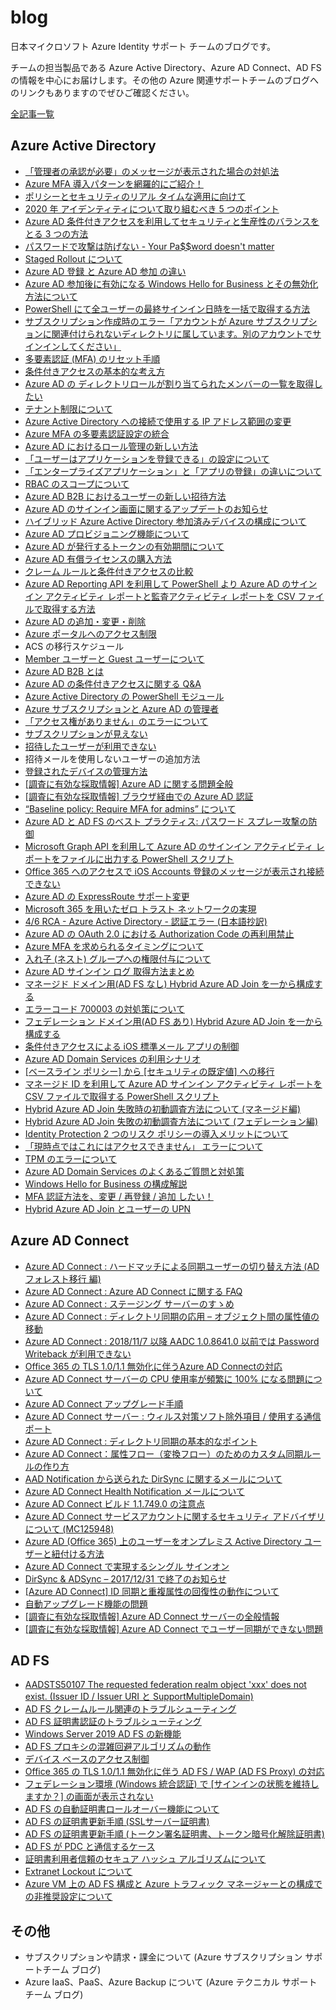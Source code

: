 # blog
日本マイクロソフト Azure Identity サポート チームのブログです。

チームの担当製品である Azure Active Directory、Azure AD Connect、AD FS の情報を中心にお届けします。その他の Azure 関連サポートチームのブログへのリンクもありますのでぜひご確認ください。

[全記事一覧](https://jpazureid.github.io/blog/archives/)

## Azure Active Directory

- [「管理者の承認が必要」のメッセージが表示された場合の対処法](./articles/azure-active-directory/azure-ad-consent-framework.md)
- [Azure MFA 導入パターンを網羅的にご紹介！](./articles/azure-active-directory/MFA_configuration_scenarios.md)
- [ポリシーとセキュリティのリアル タイムな適用に向けて](./articles/azure-active-directory/moving-towards-real-time-policy-and-security-enforcement.md)
- [2020 年 アイデンティティについて取り組むべき 5 つのポイント](./articles/azure-active-directory/5-identity-priorities-for-2020.md)
- [Azure AD 条件付きアクセスを利用してセキュリティと生産性のバランスをとる 3 つの方法](./articles/azure-active-directory/3-ways-aad-ca-balances-security-and-productivity.md)
- [パスワードで攻撃は防げない - Your Pa$$word doesn't matter](./articles/azure-active-directory/your-password-doesnt-matter.md)
- [Staged Rollout について](./articles/azure-active-directory/about-staged-rollout.md)
- [Azure AD 登録 と Azure AD 参加 の違い](./articles/azure-active-directory/azure-ad-join-vs-azure-ad-device-registration.md)
- [Azure AD 参加後に有効になる Windows Hello for Business とその無効化方法について](./articles/azure-active-directory/how-to-disable-whfb.md)
- [PowerShell にて全ユーザーの最終サインイン日時を一括で取得する方法](./articles/azure-active-directory/last-signin-reports.md)
- [サブスクリプション作成時のエラー「アカウントが Azure サブスクリプションに関連付けられないディレクトリに属しています。別のアカウントでサインインしてください」](./articles/azure-active-directory/create-subscription-error.md)
- [多要素認証 (MFA) のリセット手順](./articles/azure-active-directory/mfa-reset.md)
- [条件付きアクセスの基本的な考え方](./articles/azure-active-directory/conditional-access-basic.md)
- [Azure AD の ディレクトリロールが割り当てられたメンバーの一覧を取得したい](./articles/azure-active-directory/output-directory-roll-members.md)
- [テナント制限について](./articles/azure-active-directory/tenant-restriction.md)
- [Azure Active Directory への接続で使用する IP アドレス範囲の変更](./articles/azure-active-directory/changed_aad_ip_range.md)
- [Azure MFA の多要素認証設定の統合](./articles/azure-active-directory/mfasetupinteg.md)
- [Azure AD におけるロール管理の新しい方法](./articles/azure-active-directory/roles-and-administrators.md)
- [「ユーザーはアプリケーションを登録できる」の設定について](./articles/azure-active-directory/users-can-register-applications.md)
- [「エンタープライズアプリケーション」と「アプリの登録」の違いについて](./articles/azure-active-directory/enterprise-applications-app-registrations.md)
- [RBAC のスコープについて](./articles/azure-active-directory/about-rbac.md)
- [Azure AD B2B におけるユーザーの新しい招待方法](./articles/azure-active-directory/b2b-invitation.md)
- [Azure AD のサインイン画面に関するアップデートのお知らせ](./articles/azure-active-directory/azure-ad-sign-in-experience.md)
- [ハイブリッド Azure Active Directory 参加済みデバイスの構成について](./articles/azure-active-directory/hybrid-azuread-joined-devices-setup.md)
- [Azure AD プロビジョニング機能について](./articles/azure-active-directory/azure-ad-provisioning.md)
- [Azure AD が発行するトークンの有効期間について](./articles/azure-active-directory/aad-token-lifetime.md)
- [Azure AD 有償ライセンスの購入方法](./articles/azure-active-directory/azure-ad-purchase.md)
- [クレーム ルールと条件付きアクセスの比較](./articles/active-directory-federation-service/claim-rule-conditional-access.md)
- [Azure AD Reporting API を利用して PowerShell より Azure AD のサインイン アクティビティ レポートと監査アクティビティ レポートを CSV ファイルで取得する方法](./articles/azure-active-directory/azure-ad-reporting-api.md)
- [Azure AD の追加・変更・削除](./articles/azure-active-directory/add-modify-delete-directory.md)
- [Azure ポータルへのアクセス制限](./articles/azure-active-directory/access-restriction-azure-portal.md)
- ACS の移行スケジュール
- [Member ユーザーと Guest ユーザーについて](./articles/azure-active-directory/member-and-guest-user.md)
- [Azure AD B2B とは](./articles/azure-active-directory/what-is-b2b.md)
- [Azure AD の条件付きアクセスに関する Q&A](./articles/azure-active-directory/qanda-conditional-access.md)
- [Azure Active Directory の PowerShell モジュール](./articles/azure-active-directory/powershell-module.md)
- [Azure サブスクリプションと Azure AD の管理者](./articles/azure-active-directory/subscription-azure-ad-relationship.md)
- [「アクセス権がありません」のエラーについて](./articles/azure-active-directory/azuread-access-denied.md)
- [サブスクリプションが見えない](./articles/azure-active-directory/subscription-azuread.md)
- [招待したユーザーが利用できない](./articles/azure-active-directory/azuread-b2b-troubleshooting.md)
- 招待メールを使用しないユーザーの追加方法
- [登録されたデバイスの管理方法](./articles/azure-active-directory/registerd_device_managemant.md)
- [[調査に有効な採取情報] Azure AD に関する問題全般](./articles/azure-active-directory/troubleshoot-azure-ad.md)
- [[調査に有効な採取情報] ブラウザ経由での Azure AD 認証](./articles/azure-active-directory/troubleshoot-browser-auth.md)
- [“Baseline policy: Require MFA for admins” について](./articles/azure-active-directory/about-baseline-policy-require-mfa-for-admins.md)
- [Azure AD と AD FS のベスト プラクティス: パスワード スプレー攻撃の防御](./articles/azure-active-directory/password-sprey-attack.md)
- [Microsoft Graph API を利用して Azure AD のサインイン アクティビティ レポートをファイルに出力する PowerShell スクリプト](./articles/azure-active-directory/microsoft-graph-api-signin-activity-reports.md)
- [Office 365 へのアクセスで iOS Accounts 登録のメッセージが表示され接続できない](./articles/azure-active-directory/ios-accounts.md)
- [Azure AD の ExpressRoute サポート変更](./articles/azure-active-directory/expressroute-support.md)
- [Microsoft 365 を用いたゼロ トラスト ネットワークの実現](./articles/azure-active-directory/zero-trust-network.md)
- [4/6 RCA - Azure Active Directory - 認証エラー (日本語抄訳)](./articles/azure-active-directory/20180406-rca-azure-ad.md)
- [Azure AD の OAuth 2.0 における Authorization Code の再利用禁止](./articles/azure-active-directory/do-not-use-authorization-code.md)
- [Azure MFA を求められるタイミングについて](./articles/azure-active-directory/azure-mfa-timing.md)
- [入れ子 (ネスト) グループへの権限付与について](./articles/azure-active-directory/nesting-group.md)
- [Azure AD サインイン ログ 取得方法まとめ](./articles/azure-active-directory/how-to-get-sign-in-logs.md)
- [マネージド ドメイン用(AD FS なし) Hybrid Azure AD Join を一から構成する](./articles/azure-active-directory/how-to-create-hybridazureadjoin-managed.md)
- [エラーコード 700003 の対処策について](./articles/azure-active-directory/what-to-do-errorcode-700003.md)
- [フェデレーション ドメイン用(AD FS あり) Hybrid Azure AD Join を一から構成する](./articles/azure-active-directory/how-to-create-hybridazureadjoin-federated.md)
- [条件付きアクセスによる iOS 標準メール アプリの制御](./articles/azure-active-directory/control-ios-nativemailapp-by-conditionalaccess.md)
- [Azure AD Domain Services の利用シナリオ](./articles/azure-active-directory/azure-ad-ds-scenario.md)
- [[ベースライン ポリシー] から [セキュリティの既定値] への移行](./articles/azure-active-directory/azure-ad-security-defaults.md)
- [マネージド ID を利用して Azure AD サインイン アクティビティ レポートを CSV ファイルで取得する PowerShell スクリプト](./articles/azure-active-directory/microsoft-graph-api-signin-activity-reports-v2.md)
- [Hybrid Azure AD Join 失敗時の初動調査方法について (マネージド編)](./articles/azure-active-directory/troubleshoot-hybrid-azure-ad-join-managed.md)
- [Hybrid Azure AD Join 失敗の初動調査方法について (フェデレーション編)](./articles/azure-active-directory/troubleshoot-hybrid-azure-ad-join-federated.md)
- [Identity Protection 2 つのリスク ポリシーの導入メリットについて](./articles/azure-active-directory/identity-protection-riskpolicy-introducation.md)
- [「現時点ではこれにはアクセスできません」 エラーについて](articles/azure-active-directory/conditional-cannot-access-rightnow.md)
- [TPM のエラーについて](./articles/azure-active-directory/what-to-do-error-tpm.md)
- [Azure AD Domain Services のよくあるご質問と対処策](./articles/azure-active-directory/azure-ad-ds-qa.md)
- [Windows Hello for Business の構成解説](./articles/azure-active-directory/whfb-configuration-explanation.md)
- [MFA 認証方法を、変更 / 再登録 / 追加 したい！](./articles/azure-active-directory/change-mfa-verification-method.md)
- [Hybrid Azure AD Join とユーザーの UPN](./articles/azure-active-directory/haadj-and-upn.md)

## Azure AD Connect

- [Azure AD Connect : ハードマッチによる同期ユーザーの切り替え方法 (AD フォレスト移行 編)](./articles/azure-active-directory-connect/aadc_hardmatch.md)
- [Azure AD Connect : Azure AD Connect に関する FAQ](./articles/azure-active-directory-connect/azureadconnect_faq.md)
- [Azure AD Connect : ステージング サーバーのすゝめ](./articles/azure-active-directory-connect/introduction-staging-server.md)
- [Azure AD Connect : ディレクトリ同期の応用 – オブジェクト間の属性値の移動](./articles/azure-active-directory-connect/move-attribute-values-between-objects.md)
- [Azure AD Connect : 2018/11/7 以降 AADC 1.0.8641.0 以前では Password Writeback が利用できない](./articles/azure-active-directory-connect/cantphsback-aadc.md)
- [Office 365 の TLS 1.0/1.1 無効化に伴うAzure AD Connectの対応](./articles/azure-active-directory-connect/azure-ad-connect-tls.md)
- [Azure AD Connect サーバーの CPU 使用率が頻繁に 100% になる問題について](./articles/azure-active-directory-connect/problem-cpu-usage-100-aadc-server.md)
- [Azure AD Connect アップグレード手順](./articles/azure-active-directory-connect/how-to-upgrade.md)
- [Azure AD Connect サーバー : ウィルス対策ソフト除外項目 / 使用する通信ポート](./articles/azure-active-directory-connect/port-used-by-aadc.md)
- [Azure AD Connect : ディレクトリ同期の基本的なポイント](./articles/azure-active-directory-connect/basic-points-directory-synchronization.md)
- [Azure AD Connect：属性フロー（変換フロー）のためのカスタム同期ルールの作り方](./articles/azure-active-directory-connect/how-to-create-a-custom-aadsync-synchronization-rule.md)
- [AAD Notification から送られた DirSync に関するメールについて](./articles/azure-active-directory-connect/aad-notification.md)
- [Azure AD Connect Health Notification メールについて](./articles/azure-active-directory-connect/azure-ad-connect-health-notification.md)
- [Azure AD Connect ビルド 1.1.749.0 の注意点](./articles/azure-active-directory-connect/azure-ad-connect-117490.md)
- [Azure AD Connect サービスアカウントに関するセキュリティ アドバイザリについて (MC125948)](./articles/azure-active-directory-connect/azure-ad-connect-mc125948.md)
- [Azure AD (Office 365) 上のユーザーをオンプレミス Active Directory ユーザーと紐付ける方法](./articles/azure-active-directory-connect/upn-hard-match.md)
- [Azure AD Connect で実現するシングル サインオン](./articles/azure-active-directory-connect/seamless-sso.md)
- [DirSync & ADSync – 2017/12/31 で終了のお知らせ](./articles/azure-active-directory-connect/dirsync-adsync-20171231.md)
- [[Azure AD Connect] ID 同期と重複属性の回復性の動作について](./articles/azure-active-directory-connect/duplicate-attribute-recoverability-behavior.md)
- [自動アップグレード機能の問題](./articles/azure-active-directory-connect/auto-upgrade-issue.md)
- [[調査に有効な採取情報] Azure AD Connect サーバーの全般情報](./articles/azure-active-directory-connect/general-information.md)
- [[調査に有効な採取情報] Azure AD Connect でユーザー同期ができない問題](./articles/azure-active-directory-connect/problem-user-synchronize.md)

## AD FS

- [AADSTS50107 The requested federation realm object 'xxx' does not exist. (Issuer ID / Issuer URI と SupportMultipleDomain)](./articles/active-directory-federation-service/adfs-AADSTS50107.md)
- [AD FS クレームルール関連のトラブルシューティング](./articles/active-directory-federation-service/adfs-crule-ts.md)
- [AD FS 証明書認証のトラブルシューティング](./articles/active-directory-federation-service/adfs-cba-ts.md)
- [Windows Server 2019 AD FS の新機能](./articles/active-directory-federation-service/2019adfs.md)
- [AD FS プロキシの混雑回避アルゴリズムの動作](./articles/active-directory-federation-service/congestion_avoidance_algorithm.md)
- [デバイス ベースのアクセス制御](./articles/azure-active-directory/device-based-access-control.md)
- [Office 365 の TLS 1.0/1.1 無効化に伴う AD FS / WAP (AD FS Proxy) の対応](./articles/active-directory-federation-service/adfs-tls12.md)
- [フェデレーション環境 (Windows 統合認証) で [サインインの状態を維持しますか？] の画面が表示されない](./articles/active-directory-federation-service/kmsi-not-shown-wia.md)
- [AD FS の自動証明書ロールオーバー機能について](./articles/active-directory-federation-service/ad-fs-auto-rollover.md)
- [AD FS の証明書更新手順 (SSLサーバー証明書)](./articles/active-directory-federation-service/update-ssl-server-certificate.md)
- [AD FS の証明書更新手順 (トークン署名証明書、トークン暗号化解除証明書)](./articles/active-directory-federation-service/update-token-certificate.md)
- [AD FS が PDC と通信するケース](./articles/active-directory-federation-service/case-of-pdc.md)
- [証明書利用者信頼のセキュア ハッシュ アルゴリズムについて](./articles/active-directory-federation-service/secure-hash.md)
- [Extranet Lockout について](./articles/active-directory-federation-service/about-extranet-lockout.md)
- [Azure VM 上の AD FS 構成と Azure トラフィック マネージャーとの構成での非推奨設定について](./articles/active-directory-federation-service/azure-traffic-manager.md)

## その他
- サブスクリプションや請求・課金について (Azure サブスクリプション サポートチーム ブログ)
- Azure IaaS、PaaS、Azure Backup について (Azure テクニカル サポートチーム ブログ)
